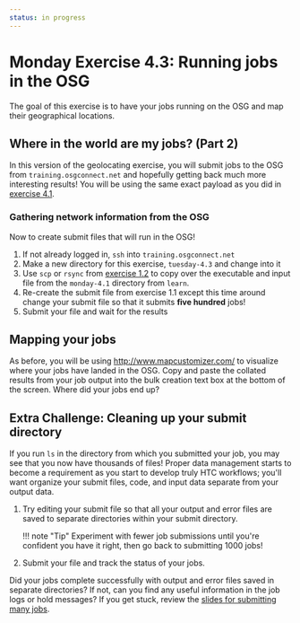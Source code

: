 ```yaml
---
status: in progress
---
```


Monday Exercise 4.3: Running jobs in the OSG
============================================

The goal of this exercise is to have your jobs running on the OSG and map their geographical locations.

Where in the world are my jobs? (Part 2)
----------------------------------------

In this version of the geolocating exercise, you will submit jobs to the OSG from `training.osgconnect.net` and
hopefully getting back much more interesting results!
You will be using the same exact payload as you did in [exercise 4.1](/materials/day1/part4-ex1-submit-refresher).

### Gathering network information from the OSG

Now to create submit files that will run in the OSG!

1. If not already logged in, `ssh` into `training.osgconnect.net`
1. Make a new directory for this exercise, `tuesday-4.3` and change into it
1. Use `scp` or `rsync` from [exercise 1.2](/materials/day2/part1-ex2-login-scp) to copy over the executable and input
   file from the `monday-4.1` directory from `learn`.
1. Re-create the submit file from exercise 1.1 except this time around change your submit file so that it submits **five
   hundred** jobs!
1. Submit your file and wait for the results

Mapping your jobs
-----------------

As before, you will be using <http://www.mapcustomizer.com/> to visualize where your jobs have landed in the OSG.
Copy and paste the collated results from your job output into the bulk creation text box at the bottom of the screen.
Where did your jobs end up?

Extra Challenge: Cleaning up your submit directory
--------------------------------------------------

If you run `ls` in the directory from which you submitted your job, you may see that you now have thousands of files!
Proper data management starts to become a requirement as you start to develop truly HTC workflows;
you'll want organize your submit files, code, and input data separate from your output data.

1. Try editing your submit file so that all your output and error files are saved to separate directories within your
   submit directory.
   
    !!! note "Tip"
        Experiment with fewer job submissions until you're confident you have it right, then go back to submitting 1000
        jobs!

1. Submit your file and track the status of your jobs.

Did your jobs complete successfully with output and error files saved in separate directories?
If not, can you find any useful information in the job logs or hold messages?
If you get stuck, review the [slides for submitting many jobs](/materials/day1/files/osgus18-day1-part2-many-HTCondor-jobs.pdf).
